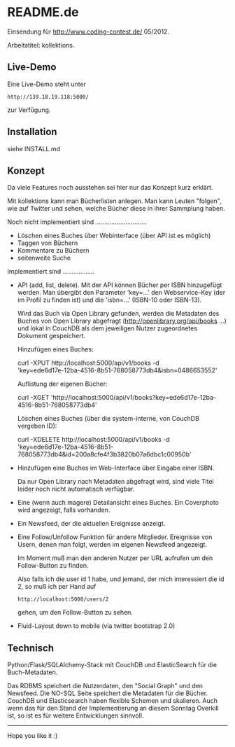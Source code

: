 README.de
=========

Einsendung für http://www.coding-contest.de/ 05/2012.

Arbeitstitel: kollektions.

Live-Demo
---------

Eine Live-Demo steht unter

	http://139.18.19.118:5000/

zur Verfügung.


Installation
------------

siehe INSTALL.md


Konzept
-------

Da viele Features noch ausstehen sei hier nur das Konzept kurz erklärt.

Mit kollektions kann man Bücherlisten anlegen. Man kann Leuten "folgen",
wie auf Twitter und sehen, welche Bücher diese in ihrer Sammplung haben.

Noch nicht implementiert sind
.............................

* Löschen eines Buches über Webinterface (über API ist es möglich)
* Taggen von Büchern
* Kommentare zu Büchern
* seitenweite Suche


Implementiert sind
..................


* API (add, list, delete). Mit der API können Bücher per ISBN hinzugefügt
  werden. Man übergibt den Parameter 'key=...' den Webservice-Key
  (der im Profil zu finden ist) und die 'isbn=...' (ISBN-10 oder ISBN-13).

  Wird das Buch via Open Library gefunden, werden die Metadaten des Buches
  von Open Library abgefragt (http://openlibrary.org/api/books ...) und
  lokal in CouchDB als dem jeweiligen Nutzer zugeordnetes Dokument
  gespeichert. 

  Hinzufügen eines Buches:

	curl -XPUT http://localhost:5000/api/v1/books -d \
		'key=ede6d17e-12ba-4516-8b51-768058773db4&isbn=0486653552'

  Auflistung der eigenen Bücher:

	curl -XGET 'http://localhost:5000/api/v1/books?key=ede6d17e-12ba-4516-8b51-768058773db4'

  Löschen eines Buches (über die system-interne, von CouchDB vergeben ID):

	curl -XDELETE http://localhost:5000/api/v1/books -d \
		'key=ede6d17e-12ba-4516-8b51-768058773db4&id=200a8cfe4f3b3820b07a6dbc1c00950b'  


* Hinzufügen eine Buches im Web-Interface über Eingabe einer ISBN.

  Da nur Open Library nach Metadaten abgefragt wird, sind viele Titel
  leider noch nicht automatisch verfügbar.  


* Eine (wenn auch magere) Detailansicht eines Buches. Ein Coverphoto wird
  angezeigt, falls vorhanden.


* Ein Newsfeed, der die aktuellen Ereignisse anzeigt.


* Eine Follow/Unfollow Funktion für andere Mitglieder.
  Ereignisse von Usern, denen man folgt, werden im eigenen Newsfeed angezeigt.

  Im Moment muß man den anderen Nutzer per URL aufrufen um den Follow-Button
  zu finden.

  Also falls ich die user id 1 habe, und jemand, der mich interessiert die id 2,
  so muß ich per Hand auf

  	  http://localhost:5000/users/2

  gehen, um den Follow-Button zu sehen.


* Fluid-Layout down to mobile (via twitter bootstrap 2.0)


Technisch
---------

Python/Flask/SQLAlchemy-Stack mit CouchDB und ElasticSearch für die Buch-Metadaten.

Das RDBMS speichert die Nutzerdaten, den "Social Graph" und den Newsfeed. 
Die NO-SQL Seite speichert die Metadaten für die Bücher. CouchDB und Elasticsearch
haben flexible Schemen und skalieren. Auch wenn das für den Stand der Implementierung
an diesem Sonntag Overkill ist, so ist es für weitere Entwicklungen sinnvoll.

----

Hope you like it :)
